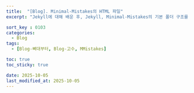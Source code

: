```yaml
---
title:  "[Blog]. Minimal-Mistakes의 HTML 파일"
excerpt: "Jekyll에 대해 배운 후, Jekyll, Minimal-Mistakes의 기본 폴더 구조를 정리한다."

sort_key : 0103
categories:
  - Blog
tags:
  - [Blog-뼈대부터, Blog-고수, MMistakes]

toc: true
toc_sticky: true

date: 2025-10-05
last_modified_at: 2025-10-05
---
```

